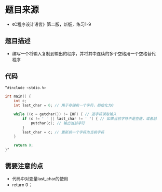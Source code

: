 # 题目来源
* 《C程序设计语言》第二版，新版，练习1-9
## 题目描述
* 编写一个将输入复制到输出的程序，并将其中连续的多个空格用一个空格替代
程序

## 代码
```c
“#include <stdio.h>

int main() {
    int c;
    int last_char = 0; // 用于存储前一个字符，初始化为0

    while ((c = getchar()) != EOF) { // 逐字符读取输入
        if (c != ' ' || last_char != ' ') { // 如果当前字符不是空格，或者前一个字符不是空格
            putchar(c); // 输出当前字符
        }
        last_char = c; // 更新前一个字符为当前字符
    }

    return 0;
}”
```
## 需要注意的点
* 代码中对变量last_char的使用
* return 0；